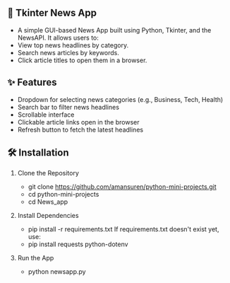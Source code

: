 ## 📰 Tkinter News App

- A simple GUI-based News App built using Python, Tkinter, and the NewsAPI. It allows users to:
- View top news headlines by category.
- Search news articles by keywords.
- Click article titles to open them in a browser.

## ✨ Features

- Dropdown for selecting news categories (e.g., Business, Tech, Health)
- Search bar to filter news headlines
- Scrollable interface
- Clickable article links open in the browser
- Refresh button to fetch the latest headlines

## 🛠️ Installation
1. Clone the Repository
   - git clone https://github.com/amansuren/python-mini-projects.git
   - cd python-mini-projects
   - cd News_app
2. Install Dependencies
   - pip install -r requirements.txt
If requirements.txt doesn't exist yet, use:
   - pip install requests python-dotenv

3. Run the App
   - python newsapp.py

            
